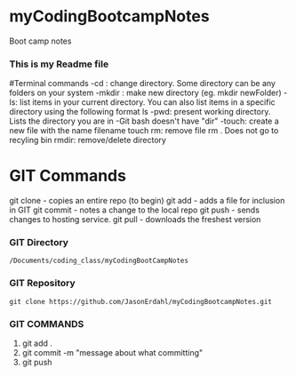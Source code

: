 # myCodingBootcampNotes
Boot camp notes

### This is my Readme file

#Terminal commands
-cd : change directory. Some directory can be any folders on your system
-mkdir : make new directory (eg. mkdir newFolder)
-ls: list items in your current directory. You can also list items in a specific directory using the following format ls <some directory>
-pwd: present working directory. Lists the directory you are in
-Git bash doesn't have "dir"
-touch: create a new file with the name filename touch <filename>
rm: remove file rm <filename>. Does not go to recyling bin
rmdir: remove/delete directory

# GIT Commands
git clone  - copies an entire repo (to begin)
git add     - adds a file for inclusion in GIT
git commit  - notes a change to the local repo
git push    - sends changes to hosting service.
git pull    - downloads the freshest version
### GIT Directory
    /Documents/coding_class/myCodingBootCampNotes
### GIT Repository
    git clone https://github.com/JasonErdahl/myCodingBootcampNotes.git
### GIT COMMANDS
1. git add .
2. git commit -m "message about what committing"
3. git push

